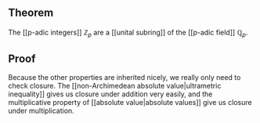 ## Theorem
The [[p-adic integers]] $\mathbb Z_p$ are a [[unital subring]] of the [[p-adic field]] $\mathbb Q_p$. 
## Proof
Because the other properties are inherited nicely, we really only need to check closure. The [[non-Archimedean absolute value|ultrametric inequality]] gives us closure under addition very easily, and the multiplicative property of [[absolute value|absolute values]] give us closure under multiplication.